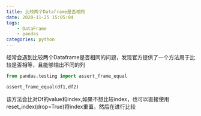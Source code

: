 ```yaml
---
title: 比较两个Dataframe是否相同
date: 2020-11-25 15:05:04
tags:
    - DataFrame
    - pandas
categories: python
---
```


经常会遇到比较两个Dataframe是否相同的问题，发现官方提供了一个方法用于比较是否相等，且能够输出不同的列

```python
from pandas.testing import assert_frame_equal

assert_frame_equal(df1,df2)
```

该方法会比对Df的value和index,如果不想比较index，也可以直接使用reset_index(drop=True)将index重置，然后在进行比较